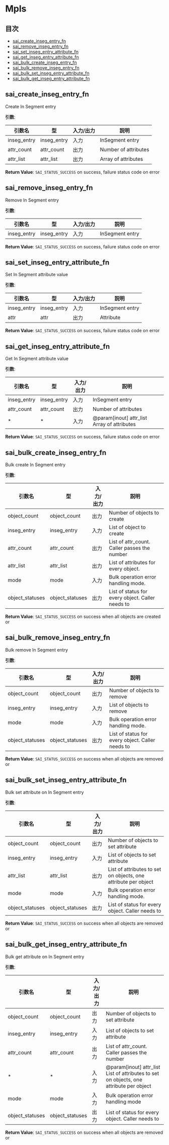 # Mpls
## 目次

- [sai_create_inseg_entry_fn](#sai_create_inseg_entry_fn)
- [sai_remove_inseg_entry_fn](#sai_remove_inseg_entry_fn)
- [sai_set_inseg_entry_attribute_fn](#sai_set_inseg_entry_attribute_fn)
- [sai_get_inseg_entry_attribute_fn](#sai_get_inseg_entry_attribute_fn)
- [sai_bulk_create_inseg_entry_fn](#sai_bulk_create_inseg_entry_fn)
- [sai_bulk_remove_inseg_entry_fn](#sai_bulk_remove_inseg_entry_fn)
- [sai_bulk_set_inseg_entry_attribute_fn](#sai_bulk_set_inseg_entry_attribute_fn)
- [sai_bulk_get_inseg_entry_attribute_fn](#sai_bulk_get_inseg_entry_attribute_fn)



## sai_create_inseg_entry_fn
Create In Segment entry

**引数**:

| 引数名 | 型 | 入力/出力 | 説明 |
|--------|----------|-----------|------|
| inseg_entry | inseg_entry | 入力 | InSegment entry |
| attr_count | attr_count | 出力 | Number of attributes |
| attr_list | attr_list | 出力 | Array of attributes |

**Return Value**: `SAI_STATUS_SUCCESS` on success, failure status code on error


## sai_remove_inseg_entry_fn
Remove In Segment entry

**引数**:

| 引数名 | 型 | 入力/出力 | 説明 |
|--------|----------|-----------|------|
| inseg_entry | inseg_entry | 入力 | InSegment entry |

**Return Value**: `SAI_STATUS_SUCCESS` on success, failure status code on error


## sai_set_inseg_entry_attribute_fn
Set In Segment attribute value

**引数**:

| 引数名 | 型 | 入力/出力 | 説明 |
|--------|----------|-----------|------|
| inseg_entry | inseg_entry | 入力 | InSegment entry |
| attr | attr | 出力 | Attribute |

**Return Value**: `SAI_STATUS_SUCCESS` on success, failure status code on error


## sai_get_inseg_entry_attribute_fn
Get In Segment attribute value

**引数**:

| 引数名 | 型 | 入力/出力 | 説明 |
|--------|----------|-----------|------|
| inseg_entry | inseg_entry | 入力 | InSegment entry |
| attr_count | attr_count | 出力 | Number of attributes |
| * | * | 入力 | @param[inout] attr_list Array of attributes |

**Return Value**: `SAI_STATUS_SUCCESS` on success, failure status code on error


## sai_bulk_create_inseg_entry_fn
Bulk create In Segment entry

**引数**:

| 引数名 | 型 | 入力/出力 | 説明 |
|--------|----------|-----------|------|
| object_count | object_count | 出力 | Number of objects to create |
| inseg_entry | inseg_entry | 入力 | List of object to create |
| attr_count | attr_count | 出力 | List of attr_count. Caller passes the number |
| attr_list | attr_list | 出力 | List of attributes for every object. |
| mode | mode | 入力 | Bulk operation error handling mode. |
| object_statuses | object_statuses | 出力 | List of status for every object. Caller needs to |

**Return Value**: `SAI_STATUS_SUCCESS` on success when all objects are created or


## sai_bulk_remove_inseg_entry_fn
Bulk remove In Segment entry

**引数**:

| 引数名 | 型 | 入力/出力 | 説明 |
|--------|----------|-----------|------|
| object_count | object_count | 出力 | Number of objects to remove |
| inseg_entry | inseg_entry | 入力 | List of objects to remove |
| mode | mode | 入力 | Bulk operation error handling mode. |
| object_statuses | object_statuses | 出力 | List of status for every object. Caller needs to |

**Return Value**: `SAI_STATUS_SUCCESS` on success when all objects are removed or


## sai_bulk_set_inseg_entry_attribute_fn
Bulk set attribute on In Segment entry

**引数**:

| 引数名 | 型 | 入力/出力 | 説明 |
|--------|----------|-----------|------|
| object_count | object_count | 出力 | Number of objects to set attribute |
| inseg_entry | inseg_entry | 入力 | List of objects to set attribute |
| attr_list | attr_list | 出力 | List of attributes to set on objects, one attribute per object |
| mode | mode | 入力 | Bulk operation error handling mode. |
| object_statuses | object_statuses | 出力 | List of status for every object. Caller needs to |

**Return Value**: `SAI_STATUS_SUCCESS` on success when all objects are removed or


## sai_bulk_get_inseg_entry_attribute_fn
Bulk get attribute on In Segment entry

**引数**:

| 引数名 | 型 | 入力/出力 | 説明 |
|--------|----------|-----------|------|
| object_count | object_count | 出力 | Number of objects to set attribute |
| inseg_entry | inseg_entry | 入力 | List of objects to set attribute |
| attr_count | attr_count | 出力 | List of attr_count. Caller passes the number |
| * | * | 入力 | @param[inout] attr_list List of attributes to set on objects, one attribute per object |
| mode | mode | 入力 | Bulk operation error handling mode |
| object_statuses | object_statuses | 出力 | List of status for every object. Caller needs to |

**Return Value**: `SAI_STATUS_SUCCESS` on success when all objects are removed or


